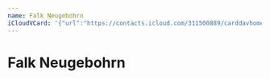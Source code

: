 ```yaml
---
name: Falk Neugebohrn
iCloudVCard: '{"url":"https://contacts.icloud.com/311500889/carddavhome/card/C87E8214-DA37-466A-8C6C-95250A55CD2C.vcf","etag":"\"kmfhb49e\"","data":"BEGIN:VCARD\r\nVERSION:3.0\r\nFN:\r\nN:Neugebohrn;Falk;;;\r\nUID:6D5E4D3F-BEE1-4200-AE05-E49709D82B44\r\nPRODID:ez-vcard 0.9.13-fc\r\nREV:2025-04-03T22:08:15Z\r\nORG:;\r\nPHOTO;VALUE=uri:https://gateway.icloud.com/contacts/311500889/ck/card/da744\r\n 489378748001534bb9f13dc7cc8\r\nEND:VCARD"}'
---
```

# Falk Neugebohrn